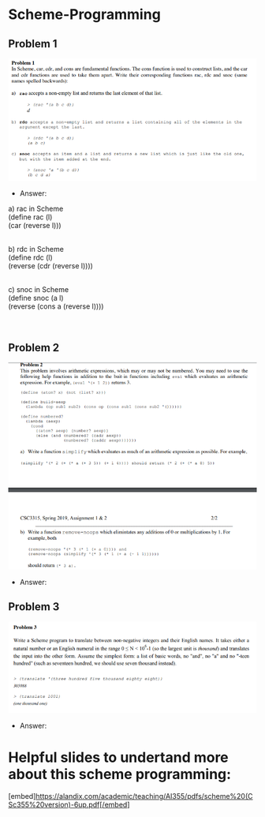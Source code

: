 # Scheme-Programming
## Problem 1
![](Problems/problem1.PNG)<br />
* Answer: <br />

a)  rac in Scheme <br />
(define rac (l) <br />
  (car (reverse l))) <br /> <br />
  
b)  rdc in Scheme <br />
(define rdc (l) <br />
(reverse (cdr (reverse l)))) <br /> <br />

c)  snoc in Scheme <br />
(define snoc (a l) <br />
 (reverse (cons a (reverse l)))) <br /><br /><br />

## Problem 2
![](Problems/problem2.PNG)<br />
* Answer: <br />
## Problem 3
![](Problems/problem3.PNG)<br />
* Answer: <br />

# Helpful slides to undertand more about this scheme programming:
[embed]https://alandix.com/academic/teaching/AI355/pdfs/scheme%20(CSc355%20version)-6up.pdf[/embed]
